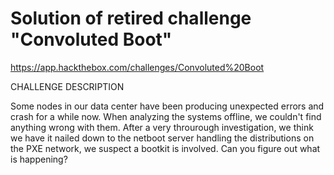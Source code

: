 # Solution of retired challenge "Convoluted Boot"

https://app.hackthebox.com/challenges/Convoluted%20Boot

CHALLENGE DESCRIPTION

Some nodes in our data center have been producing unexpected errors and crash for a while now. When analyzing the systems offline, we couldn't find anything wrong with them. After a very throurough investigation, we think we have it nailed down to the netboot server handling the distributions on the PXE network, we suspect a bootkit is involved. Can you figure out what is happening?
